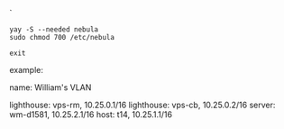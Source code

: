`
```
yay -S --needed nebula
sudo chmod 700 /etc/nebula

exit
```

example:

name: William's VLAN

lighthouse: vps-rm, 10.25.0.1/16
lighthouse: vps-cb, 10.25.0.2/16
server: wm-d1581, 10.25.2.1/16
host: t14, 10.25.1.1/16






